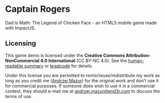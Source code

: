 Captain Rogers
=======

Dad Is Math: The Legend of Chicken Face - an HTML5 mobile game made with ImpactJS.

## Licensing

This game demo is licensed under the **Creative Commons
Attribution-NonCommercial 4.0 International** (CC BY-NC 4.0). See the
[human-readable summary](http://creativecommons.org/licenses/by-nc/4.0/)
or [legalcode](http://creativecommons.org/licenses/by-nc/4.0/legalcode)
for details.

Under this license you are permitted to remix/reuse/redistribute my work
as long as you credit me ([Andrzej Mazur](http://end3r.com/)) for the
original work and don’t use it for commercial purposes. If someone does
wish to use it in a commercial context, they should e-mail me at
andrzej.mazur@end3r.com to discuss the terms of use.
